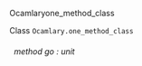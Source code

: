 Ocamlaryone_method_class

 Class  `` Ocamlary.one_method_class `` 
<a id="method-go"></a>
###### &nbsp; method go : unit

